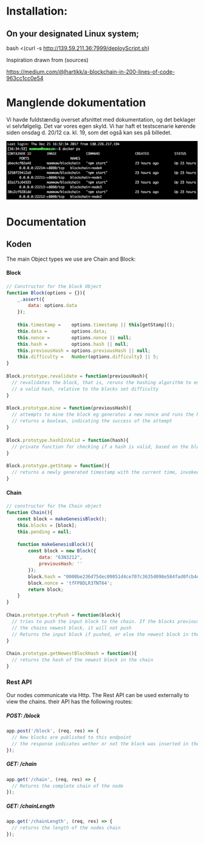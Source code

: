 # Installation:

## On your designated Linux system;

bash <(curl -s http://139.59.211.36:7999/deployScript.sh)



Inspiration drawn from (sources)

https://medium.com/@lhartikk/a-blockchain-in-200-lines-of-code-963cc1cc0e54

# Manglende dokumentation
Vi havde fuldstændig overset afsnittet med dokumentation, og det beklager vi selvfølgelig. Det var vores egen skyld. Vi har haft et testscenarie kørende siden onsdag d. 20/12 ca. kl. 19, som det også kan ses på billedet.

![alt text](https://github.com/kristian94/blockchain/blob/master/img/bevis.png)

# Documentation

## Koden
The main Object types we use are Chain and Block:

#### Block
```javascript
// Constructor for the block Object
function Block(options = {}){
    _.assert({
        data: options.data
    });

    this.timestamp =    options.timestamp || this[getStamp]();
    this.data =         options.data;
    this.nonce =        options.nonce || null;
    this.hash =         options.hash || null;
    this.previousHash = options.previousHash || null;
    this.difficulty =   Number(options.difficulty) || 5;
}

Block.prototype.revalidate = function(previousHash){
  // revalidates the block, that is, reruns the hashing algorithm to ensure it produces
  // a valid hash, relative to the blocks set difficulty
}

Block.prototype.mine = function(previousHash){
  // attempts to mine the block eg generates a new nonce and runs the hashing algorithm.
  // returns a boolean, indicating the success of the attempt
}

Block.prototype.hashIsValid = function(hash){
  // private function for checking if a hash is valid, based on the block difficulty
}

Block.prototype.getStamp = function(){
  // returns a newly generated timestamp with the current time, invoked from the constructor
}
```

#### Chain
```javascript
// constructor for the Chain object
function Chain(){
    const block = makeGenesisBlock();
    this.blocks = [block];
    this.pending = null;

    function makeGenesisBlock(){
        const block = new Block({
            data: "63N3212",
            previousHash: ''
        });
        block.hash = "0000be236d75dec09051d4ce707c3635d098e584fad0fcb4e88dd0e6f85efec8";
        block.nonce = 'tfFP8DLR3TNT64';
        return block;
    }
}

Chain.prototype.tryPush = function(block){
  // tries to push the input block to the chain. If the blocks previousHash doesnt match
  // the chains newest block, it will not push
  // Returns the input block if pushed, or else the newest block in the chain
}

Chain.prototype.getNewestBlockHash = function(){
  // returns the hash of the newest block in the chain
}
```

### Rest API

Our nodes communicate via Http. The Rest API can be used externally to view the chains.
their API has the following routes:

##### POST: /block
```javascript
app.post('/block', (req, res) => { 
  // New blocks are published to this endpoint
  // the response indicates wether or not the block was inserted in the chain
});
```

##### GET: /chain
```javascript
app.get('/chain', (req, res) => {
  // Returns the complete chain of the node
});
```

##### GET: /chainLength
```javascript
app.get('/chainLength', (req, res) => { 
  // returns the length of the nodes chain
});
```
